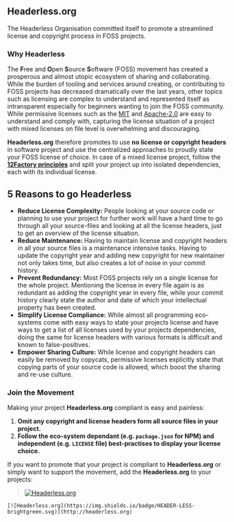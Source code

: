 ## Headerless.org

The Headerless Organisation committed itself to promote a streamlined license and copyright process in FOSS projects.

### Why Headerless

The **F**ree and **O**pen **S**ource **S**oftware (FOSS) movement has created a prosperous and almost utopic ecosystem of sharing and collaborating. While the burden of tooling and services around creating, or contributing to FOSS projects has decreased dramatically over the last years, other topics such as licensing are complex to understand and represented itself as intransparent especially for beginners wanting to join the FOSS community. While permissive licenses such as the [MIT](https://opensource.org/licenses/MIT) and [Apache-2.0](https://opensource.org/licenses/Apache-2.0) are easy to understand and comply with, capturing the license situation of a project with mixed licenses on file level is overwhelming and discouraging.

**Headerless.org** therefore promotes to use **no license or copyright headers** in software project and use the centralized approaches to proudly state your FOSS license of choice. In case of a mixed license project, follow the **[12Factory principles](https://12factor.net/dependencies)**  and split your project up into isolated dependencies, each with its individual license.

## 5 Reasons to go Headerless

- **Reduce License Complexity:** People looking at your source code or planning to use your project for further work will have a hard time to go through all your source-files and looking at all the license headers, just to get an overview of the license situation.
- **Reduce Maintenance:** Having to maintain license and copyright headers in all your source files is a maintenance intensive tasks. Having to update the copyright year and adding new copyright for new maintainer not only takes time, but also creates a lot of noise in your commit history.
- **Prevent Redundancy:** Most FOSS projects rely on a single license for the whole project. Mentioning the license in every file again is as redundant as adding the copyright year in every file, while your commit history clearly state the author and date of which your intellectual property has been created.
- **Simplify License Compliance:** While almost all programming eco-systems come with easy ways to state your projects license and have ways to get a list of all licenses used by your projects dependencies, doing the same for license headers with various formats is difficult and known to false-positives.
- **Empower Sharing Culture:** While license and copyright headers can easily be removed by copycats, permissive licenses explicitly state that copying parts of your source code is allowed, which boost the sharing and re-use culture.

### Join the Movement

Making your project **Headerless.org** compliant is easy and painless:

1. **Omit any copyright and license headers form all source files in your project.**
1. **Follow the eco-system dependant (e.g. `package.json` for NPM) and independent (e.g. `LICENSE` file) best-practises to display your license choice.**

If you want to promote that your project is compliant to **Headerless.org** or simply want to support the movement, add the **Headerless.org** to your projects:

> [![Headerless.org](https://img.shields.io/badge/HEADER-LESS-brightgreen.svg)](http://headerless.org)

``` text
[![Headerless.org](https://img.shields.io/badge/HEADER-LESS-brightgreen.svg)](http://headerless.org)
```
